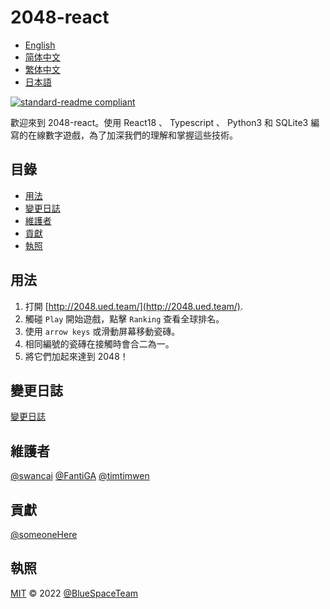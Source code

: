 <!--
 * @Author: fantiga
 * @Date: 2022-06-16 12:51:39
 * @LastEditTime: 2022-07-02 17:08:57
 * @LastEditors: fantiga
 * @Description: 
 * @FilePath: /2048-react/README.zh-TW.md
-->
# 2048-react

- [English](README.md)
- [简体中文](README.zh-CN.md)
- [繁体中文](README.zh-TW.md)
- [日本語](README.ja.md)

[![standard-readme compliant](https://img.shields.io/badge/standard--readme-OK-green.svg?style=flat-square)](https://github.com/RichardLitt/standard-readme)

歡迎來到 2048-react。使用 React18 、 Typescript 、 Python3 和 SQLite3 編寫的在線數字遊戲，為了加深我們的理解和掌握這些技術。

## 目錄

- [用法](#用法)
- [變更日誌](#變更日誌)
- [維護者](#維護者)
- [貢獻](#貢獻)
- [執照](#執照)

## 用法

1. 打開 [http://2048.ued.team/](http://2048.ued.team/).
2. 觸碰 `Play` 開始遊戲，點擊 `Ranking` 查看全球排名。
3. 使用 `arrow keys` 或滑動屏幕移動瓷磚。
4. 相同編號的瓷磚在接觸時會合二為一。
5. 將它們加起來達到 2048！

## 變更日誌

[變更日誌](CHANGELOG.md)

## 維護者

[@swancai](https://github.com/swancai)
[@FantiGA](https://github.com/FantiGA)
[@timtimwen](https://github.com/timtimwen)

## 貢獻

[@someoneHere](https://github.com/someoneHere)

## 執照

[MIT](LICENSE)  © 2022 [@BlueSpaceTeam](https://github.com/BlueSpaceTeam)
